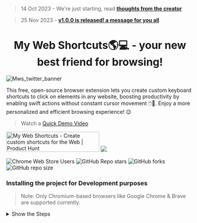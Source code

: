 > 14 Oct 2023 - We're just starting, read [**thoughts from the creator**](https://github.com/prakhartiwari0/my-web-shortcuts/discussions/12)

> 25 Nov 2023 - [**v1.0.0 is released! a message for you all**](https://github.com/prakhartiwari0/my-web-shortcuts/discussions/42)


<!-- ![image](src/assets/github_banner.png) -->
<!-- 
<h2 align="center">
<a href="https://youtu.be/x_fYfporwmA"> DEMO VIDEO IS OUT! ✨🔥</a>
</h2>
-->

<h1 align="center"> My Web Shortcuts🌎💻 - your new best friend for browsing!</h1>

![Mws_twitter_banner](https://github.com/mywebshortcuts/mywebshortcuts/assets/65062036/895cd9d5-00de-4ba4-b357-4972b31a3e26)

This free, open-source browser extension lets you create custom keyboard shortcuts to click on elements in any website, boosting productivity by enabling swift actions without constant cursor movement 🖱️🍃. Enjoy a more personalized and efficient browsing experience! 😉

> Watch a [Quick Demo Video](https://www.youtube.com/watch?v=d-yDutLQxGU)

<a href="https://www.producthunt.com/posts/my-web-shortcuts?utm_source=badge-featured&utm_medium=badge&utm_souce=badge-my&#0045;web&#0045;shortcuts" target="_blank"><img src="https://api.producthunt.com/widgets/embed-image/v1/featured.svg?post_id=427145&theme=light" alt="My&#0032;Web&#0032;Shortcuts - Create&#0032;custom&#0032;shortcuts&#0032;for&#0032;the&#0032;Web | Product Hunt" style="width: 250px; height: 54px;" width="250" height="54" /></a>
<a href="https://chromewebstore.google.com/detail/my-web-shortcuts/eieokkopejddkfnfioklcjabmhpbmgke"><img src="https://user-images.githubusercontent.com/585534/107280622-91a8ea80-6a26-11eb-8d07-77c548b28665.png"></a>

![Chrome Web Store Users](https://img.shields.io/chrome-web-store/users/eieokkopejddkfnfioklcjabmhpbmgke)
![GitHub Repo stars](https://img.shields.io/github/stars/mywebshortcuts/mywebshortcuts)
![GitHub forks](https://img.shields.io/github/forks/mywebshortcuts/mywebshortcuts)
![GitHub repo size](https://img.shields.io/github/repo-size/mywebshortcuts/mywebshortcuts)

<!--
> <a href="https://youtu.be/x_fYfporwmA" align="center"> First Demo of My Web Shortcuts + Invitation to Contributors! </a>
-->

### Installing the project for Development purposes

> Note: Only Chromium-based browsers like Google Chrome & Brave are supported currently.

<details>
<summary>
Show the Steps
</summary>



1. Clone the repository & Open the folder
   ```bash
   git clone "https://github.com/prakhartiwari0/my-web-shortcuts" && cd my-web-shortcuts
   ```
2. Install the Packages using NPM
    ```bash
    npm i
    ```
3. Start the Development Server
    ```bash
    npm run dev
    ```
4. Drag and upload the newly generated `dist` folder into your Browser
   ![](.github/assets/howToInstallExtensionInChrome.gif)
5. The extension is now installed in the browser, but you need to reload the website to use it. 


</details>



